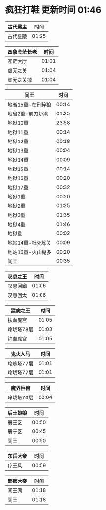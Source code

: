 # 疯狂打鞋 更新时间 01:46

| 古代霸主   | 时间    |
|--------|-------|
| 古代皇陵 | 01:25 |

| 四象苍茫长老   | 时间    |
|--------|-------|
| 苍茫大厅 | 01:01 |
| 虚无之关 | 01:04 |
| 虚无之关掉 | 01:04 |

| 间王   | 时间    |
|--------|-------|
| 地省15重-在刑粹狼 | 00:14 |
| 地省2重-前刀炉狱 | 01:25 |
| 地狱10重 | 23:58 |
| 地狱11重 | 00:14 |
| 地狱12重 | 00:18 |
| 地狱13重 | 00:04 |
| 地狱14重 | 00:09 |
| 地狱15重 | 00:14 |
| 地狱16重 | 00:20 |
| 地狱17重 | 00:32 |
| 地狱1重 | 00:20 |
| 地狱2重 | 01:25 |
| 地狱3重 | 01:35 |
| 地狱4重 | 01:46 |
| 地狱重 | 00:02 |
| 地站14重-杜死炼关 | 00:09 |
| 地站16重-火山糊多 | 00:20 |
| 阎王 | 00:35 |

| 叹息之王   | 时间    |
|--------|-------|
| 叹息回廊 | 01:06 |
| 叹息回太 | 01:06 |

| 猛魔之王   | 时间    |
|--------|-------|
| 扶血魔宫 | 01:05 |
| 玲珑塔78层 | 01:03 |
| 铁血魔宫 | 01:05 |

| 鬼火人马   | 时间    |
|--------|-------|
| 玲瑰塔77层 | 01:01 |
| 玲珑塔77层 | 01:01 |

| 魔界巨兽   | 时间    |
|--------|-------|
| 玲珑塔76层 | 00:04 |

| 后土娘娘   | 时间    |
|--------|-------|
| 册王区 | 00:50 |
| 册于区 | 00:45 |
| 阎王 | 00:50 |

| 东岳大帝   | 时间    |
|--------|-------|
| 疗王风 | 00:59 |

| 酆都大帝   | 时间    |
|--------|-------|
| 间王网 | 01:18 |
| 阎王 | 01:18 |